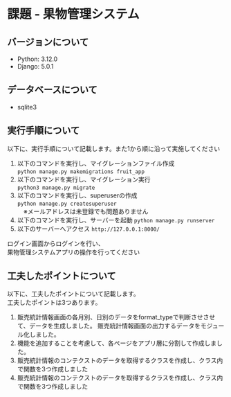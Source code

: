 # 課題 - 果物管理システム

## バージョンについて
- Python: 3.12.0
- Django: 5.0.1

## データベースについて
- sqlite3

## 実行手順について
以下に、実行手順について記載します。また1から順に沿って実施してください  
1. 以下のコマンドを実行し、マイグレーションファイル作成  
```python manage.py makemigrations fruit_app```
2. 以下のコマンドを実行し、マイグレーション実行  
```python3 manage.py migrate```
3. 以下のコマンドを実行し、superuserの作成  
```python manage.py createsuperuser```  
　※メールアドレスは未登録でも問題ありません
4. 以下のコマンドを実行し、サーバーを起動
```python manage.py runserver```
5. 以下のサーバーへアクセス
```http://127.0.0.1:8000/```

ログイン画面からログインを行い、  
果物管理システムアプリの操作を行ってください

## 工夫したポイントについて  
以下に、工夫したポイントについて記載します。  
工夫したポイントは3つあります。
1. 販売統計情報画面の各月別、日別のデータをformat_typeで判断させさせて、データを生成しました。
   販売統計情報画面の出力するデータをモジュール化しました。
2. 機能を追加することを考慮して、各ページをアプリ層に分割して作成しました。
3. 販売統計情報のコンテクストのデータを取得するクラスを作成し、クラス内で関数を3つ作成しました
3. 販売統計情報のコンテクストのデータを取得するクラスを作成し、クラス内で関数を3つ作成しました
   

